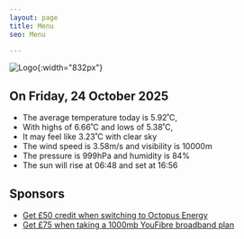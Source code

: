 ```yaml
---
layout: page
title: Menu
seo: Menu

---
```


![Logo](/images/logo.jpg){:width="832px"}

<!-- weather_marker starts -->
## On Friday, 24 October 2025

- The average temperature today is 5.92˚C,
- With highs of 6.66˚C and lows of 5.38˚C,
- It may feel like 3.23˚C with clear sky
- The wind speed is 3.58m/s and visibility is 10000m
- The pressure is 999hPa and humidity is 84%
- The sun will rise at 06:48 and set at 16:56

<!-- weather_marker ends -->

## Sponsors

- [Get £50 credit when switching to Octopus Energy](https://bit.ly/3oD1nnS)
- [Get £75 when taking a 1000mb YouFibre broadband plan](https://aklam.io/91zWhU?)
